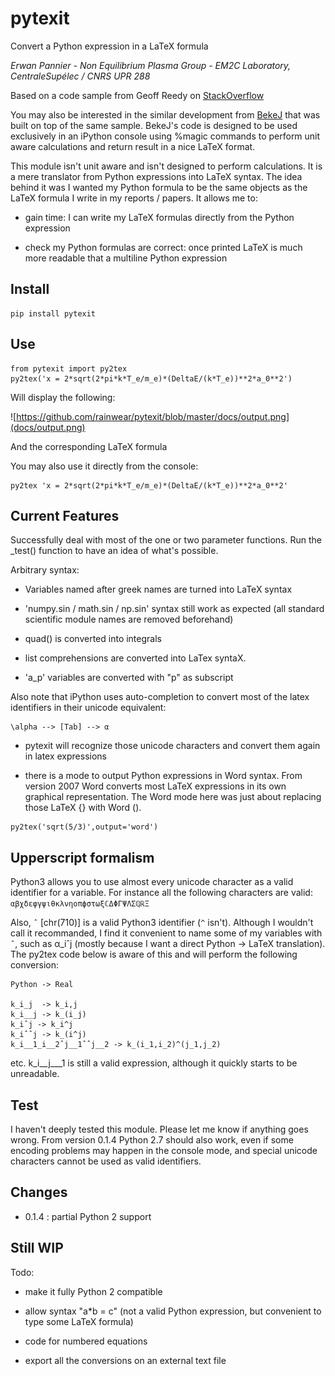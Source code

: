 # pytexit
    
Convert a Python expression in a LaTeX formula

*Erwan Pannier - Non Equilibrium Plasma Group - EM2C Laboratory, CentraleSupélec / CNRS UPR 288*

Based on a code sample from Geoff Reedy on [StackOverflow](http://stackoverflow.com/questions/3867028/converting-a-python-numeric-expression-to-latex
)

You may also be interested in the similar development from [BekeJ](
https://github.com/BekeJ/py2tex) that was built
on top of the same sample. 
BekeJ's code is designed to be used exclusively in an iPython console using 
%magic commands to perform unit aware calculations and return result in a nice
LaTeX format. 

This module isn't unit aware and isn't designed to perform calculations. It is 
a mere translator from Python expressions into LaTeX syntax. The idea behind it
was I wanted my Python formula to be the same objects as the LaTeX formula I 
write in my reports / papers. It allows me to:

- gain time: 
    I can write my LaTeX formulas directly from the Python expression
    
- check my Python formulas are correct:
    once printed LaTeX is much more readable that a multiline Python expression

## Install

```
pip install pytexit
```
    
## Use

```
from pytexit import py2tex
py2tex('x = 2*sqrt(2*pi*k*T_e/m_e)*(DeltaE/(k*T_e))**2*a_0**2')
```

Will display the following:

![https://github.com/rainwear/pytexit/blob/master/docs/output.png](docs/output.png)

And the corresponding LaTeX formula

You may also use it directly from the console:

```
py2tex 'x = 2*sqrt(2*pi*k*T_e/m_e)*(DeltaE/(k*T_e))**2*a_0**2'
```

## Current Features

Successfully deal with most of the one or two parameter functions. Run the 
_test() function to have an idea of what's possible. 

Arbitrary syntax:

- Variables named after greek names are turned into LaTeX syntax

- 'numpy.sin / math.sin / np.sin' syntax still work as expected (all standard 
scientific module names are removed beforehand)

- quad() is converted into integrals

- list comprehensions are converted into LaTex syntaX. 

- 'a_p' variables are converted with "p" as subscript

Also note that iPython uses auto-completion to convert most of the latex 
identifiers in their unicode equivalent:

```
\alpha --> [Tab] --> α
```
    
- pytexit will recognize those unicode characters and convert them again in 
latex expressions

- there is a mode to output Python expressions in Word syntax. From version 2007
Word converts most LaTeX expressions in its own graphical representation. The 
Word mode here was just about replacing those LaTeX {} with Word ().

```    
py2tex('sqrt(5/3)',output='word')
```

## Upperscript formalism

Python3 allows you to use almost every unicode character as a valid identifier
for a variable. For instance all the following characters are valid: 
`αβχδεφγψιθκλνηοπϕστωξℂΔΦΓΨΛΣℚℝΞ`

Also, `ˆ` [chr(710)] is a valid Python3 identifier (`^` isn't). Although I 
wouldn't call it recommanded, I find it convenient to name some of my variables 
with `ˆ`, such as α_iˆj (mostly because I want a direct Python -> LaTeX 
translation). The py2tex code below is aware of this and will perform the 
following conversion:

```
Python -> Real

k_i_j  -> k_i,j
k_i__j -> k_(i_j) 
k_iˆj -> k_i^j
k_iˆˆj -> k_(i^j)
k_i__1_i__2ˆj__1ˆˆj__2 -> k_(i_1,i_2)^(j_1,j_2)
```
    
etc. k_i__j___1 is still a valid expression, although it quickly starts to be 
unreadable.


## Test

I haven't deeply tested this module. Please let me know if anything goes wrong.
From version 0.1.4 Python 2.7 should also work, even if some encoding problems
may happen in the console mode, and special unicode characters cannot be used
as valid identifiers. 


## Changes

- 0.1.4 : partial Python 2 support


## Still WIP

Todo:

- make it fully Python 2 compatible

- allow syntax "a*b = c" (not a valid Python expression, but convenient to type
    some LaTeX formula)
    
- code for numbered equations

- export all the conversions on an external text file 
    